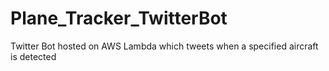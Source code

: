 # Plane_Tracker_TwitterBot
Twitter Bot hosted on AWS Lambda which tweets when a specified aircraft is detected
